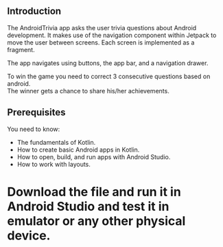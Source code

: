 Introduction
------------
 
The AndroidTrivia app asks the user trivia questions about Android development.
It makes use of the navigation component within Jetpack to move the user between
screens. Each screen is implemented as a fragment.

The app navigates using buttons, the app bar, and a navigation drawer.

To win the game you need to correct 3 consecutive questions based on android.<br>
The winner gets a chance to share his/her achievements.<br> 

Prerequisites
-------------

You need to know:
- The fundamentals of Kotlin.
- How to create basic Android apps in Kotlin.
- How to open, build, and run apps with Android Studio.
- How to work with layouts.

# Download the file and run it in Android Studio and test it in emulator or any other physical device.<br> 
